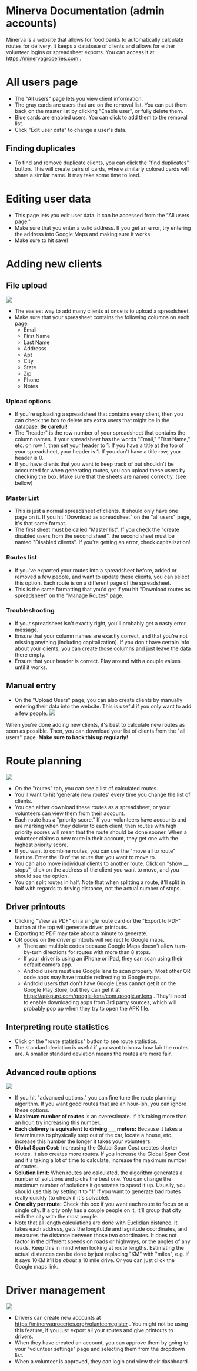 # Minerva Documentation (admin accounts)
Minerva is a website that allows for food banks to automatically calculate routes for delivery. It keeps a database of clients and allows for either volunteer logins or spreadsheet exports. You can access it at https://minervagroceries.com .

# All users page

- The "All users" page lets you view client information.
- The gray cards are users that are on the removal list. You can put them back on the master list by clicking "Enable user", or fully delete them.
- Blue cards are enabled users. You can click to add them to the removal list.
- Click "Edit user data" to change a user's data. 

## Finding duplicates
- To find and remove duplicate clients, you can click the "find duplicates" button. This will create pairs of cards, where similarly colored cards will share a similar name. It may take some time to load.

# Editing user data
- This page lets you edit user data. It can be accessed from the "All users page."
- Make sure that you enter a valid address. If you get an error, try entering the address into Google Maps and making sure it works.
- Make sure to hit save!

# Adding new clients


## File upload

![](https://i.imgur.com/BWXKReF.png)


- The easiest way to add many clients at once is to upload a spreadsheet.
- Make sure that your spreasheet contains the following columns on each page:
    - Email
    - First Name
    - Last Name
    - Addresss
    - Apt
    - City
    - State
    - Zip
    - Phone
    - Notes

### Upload options
- If you're uploading a spreadsheet that contains every client, then you can check the box to delete any extra users that might be in the database. **Be careful!**
- The "header" is the row number of your spreadsheet that contains the column names. If your spreadsheet has the words "Email," "First Name," etc. on row 1, then set your header to 1. If you have a title at the top of your spreadsheet, your header is 1. If you don't have a title row, your header is 0.
- If you have clients that you want to keep track of but shouldn't be accounted for when generating routes, you can upload these users by checking the box. Make sure that the sheets are named correctly. (see bellow)

### Master List
- This is just a normal spreadsheet of clients. It should only have one page on it. If you hit "Download as spreadsheet" on the "all users" page, it's that same format.
- The first sheet must be called "Master list". If you check the "create disabled users from the second sheet", the second sheet must be named "Disabled clients". If you're getting an error, check capitalization!

### Routes list
- If you've exported your routes into a spreadsheet before, added or removed a few people, and want to update these clients, you can select this option. Each route is on a different page of the spreadsheet. 
- This is the same formatting that you'd get if you hit "Download routes as spreadsheet" on the "Manage Routes" page.

### Troubleshooting
- If your spreadsheet isn't exactly right, you'll probably get a nasty error message.
- Ensure that your column names are exactly correct, and that you're not missing anything (including capitalization). If you don't have certain info about your clients, you can create those columns and just leave the data there empty.
- Ensure that your header is correct. Play around with a couple values until it works.

## Manual entry
- On the "Upload Users" page, you can also create clients by manually entering their data into the website. This is useful if you only want to add a few people.
![](https://i.imgur.com/7el748E.png)


When you're done adding new clients, it's best to calculate new routes as soon as possible. Then, you can download your list of clients from the "all users" page. **Make sure to back this up regularly!**
# Route planning

![](https://i.imgur.com/3In00RI.png)


- On the "routes" tab, you can see a list of calculated routes. 
- You'll want to hit 'generate new routes' every time you change the list of clients.
- You can either download these routes as a spreadsheet, or your volunteers can view them from their account.
- Each route has a "priority score." If your volunteers have accounts and are marking when they deliver to each client, then routes with high priority scores will mean that the route should be done sooner. When a volunteer claims a new route in their account, they get one with the highest priority score.
- If you want to combine routes, you can use the "move all to route" feature. Enter the ID of the route that you want to move to.
- You can also move individual clients to another route. Click on "show __ stops", click on the address of the client you want to move, and you should see the option.
- You can split routes in half. Note that when splitting a route, it'll split in half with regards to driving distance, not the actual number of stops.

## Driver printouts
- Clicking "View as PDF" on a single route card or the "Export to PDF" button at the top will generate driver printouts.
- Exporting to PDF may take about a minute to generate.
- QR codes on the driver printouts will redirect to Google maps.
    - There are multiple codes because Google Maps doesn't allow turn-by-turn directions for routes with more than 8 stops.
    - If your driver is using an iPhone or iPad, they can scan using their default camera app.
    - Android users must use Google lens to scan properly. Most other QR code apps may have trouble redirecting to Google maps.
    - Android users that don't have Google Lens cannot get it on the Google Play Store, but they can get it at https://apkpure.com/google-lens/com.google.ar.lens . They'll need to enable downloading apps from 3rd party sources, which will probably pop up when they try to open the APK file.

## Interpreting route statistics
- Click on the "route statistics" button to see route statistics.
- The standard deviation is useful if you want to know how fair the routes are. A smaller standard deviation means the routes are more fair.

## Advanced route options

![](https://i.imgur.com/FG9XW28.png)



- If you hit "advanced options," you can fine tune the route planning algorithm. If you want good routes that are an hour-ish, you can ignore these options.
- **Maximum number of routes** is an overestimate. If it's taking more than an hour, try increasing this number.
- **Each delivery is equivalent to driving ___ meters:** Because it takes a few minutes to physically step out of the car, locate  a house, etc., increase this number the longer it takes your volunteers.
- **Global Span Cost:** Increasing the Global Span Cost creates shorter routes. It also creates more routes. If you increase the Global Span Cost and it's taking a lot of time to calculate, increase the maximum number of routes.
- **Solution limit:** When routes are calculated, the algorithm generates a number of solutions and picks the best one. You can change the maximum number of solutions it generates to speed it up. Usually, you should use this by setting it to "1" if you want to generate bad routes really quickly (to check if it's solvable).
- **One city per route:** Check this box if you want each route to focus on a single city. If a city only has a couple people on it, it'll group that city with the city with the most people.
- Note that all length calculations are done with Euclidian distance. It takes each address, gets the longitutde and lagnitude coordinates, and measures the distance between those two coordinates. It does not factor in the different speeds on roads or highways, or the angles of any roads. Keep this in mind when looking at route lengths. Estimating the actual distances can be done by just replacing "KM" with "miles", e.g. if it says 10KM it'll be *about* a 10 mile drive. Or you can just click the Google maps link.


# Driver management
![](https://i.imgur.com/FfJsmK3.png)

- Drivers can create new accounts at https://minervagroceries.org/volunteerregister . You might not be using this feature, if you just export all your routes and give printouts to drivers.
- When they have created an account, you can approve them by going to your "volunteer settings" page and selecting them from the dropdown list.
- When a volunteer is approved, they can login and view their dashboard.

